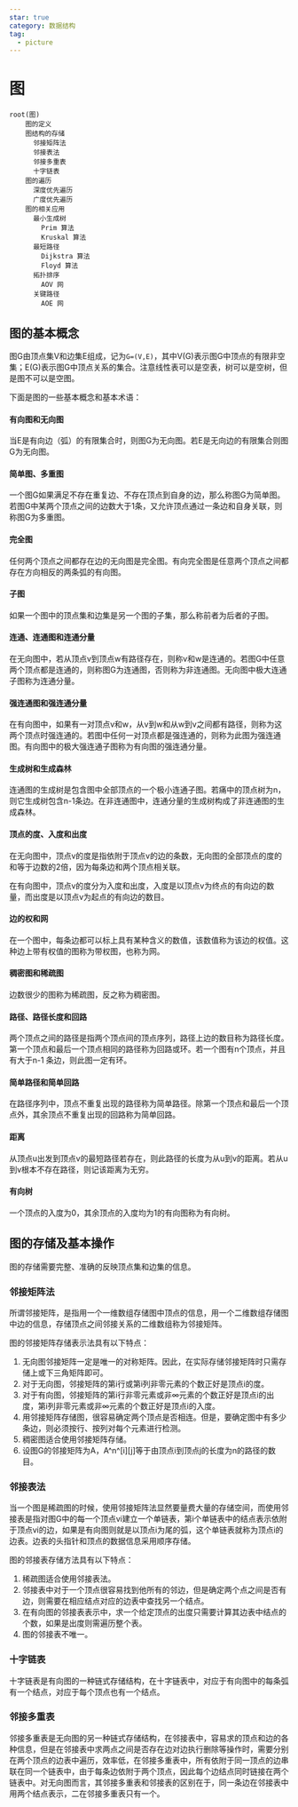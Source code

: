 ```yaml
---
star: true
category: 数据结构
tag: 
  - picture
---
```


# 图
```mindmap
root(图)
    图的定义
    图结构的存储
      邻接矩阵法
      邻接表法
      邻接多重表
      十字链表
    图的遍历
      深度优先遍历
      广度优先遍历
    图的相关应用
      最小生成树
        Prim 算法
        Kruskal 算法
      最短路径
        Dijkstra 算法
        Floyd 算法
      拓扑排序
        AOV 网
      关键路径
        AOE 网
```

## 图的基本概念
图G由顶点集V和边集E组成，记为```G=(V,E)```，其中V(G)表示图G中顶点的有限非空集；E(G)表示图G中顶点关系的集合。注意线性表可以是空表，树可以是空树，但是图不可以是空图。

下面是图的一些基本概念和基本术语：
#### 有向图和无向图
当E是有向边（弧）的有限集合时，则图G为无向图。若E是无向边的有限集合则图G为无向图。

#### 简单图、多重图
一个图G如果满足不存在重复边、不存在顶点到自身的边，那么称图G为简单图。若图G中某两个顶点之间的边数大于1条，又允许顶点通过一条边和自身关联，则称图G为多重图。

#### 完全图
任何两个顶点之间都存在边的无向图是完全图。有向完全图是任意两个顶点之间都存在方向相反的两条弧的有向图。

#### 子图
如果一个图中的顶点集和边集是另一个图的子集，那么称前者为后者的子图。

#### 连通、连通图和连通分量
在无向图中，若从顶点v到顶点w有路径存在，则称v和w是连通的。若图G中任意两个顶点都是连通的，则称图G为连通图，否则称为非连通图。无向图中极大连通子图称为连通分量。

#### 强连通图和强连通分量
在有向图中，如果有一对顶点v和w，从v到w和从w到v之间都有路径，则称为这两个顶点时强连通的。若图中任何一对顶点都是强连通的，则称为此图为强连通图。有向图中的极大强连通子图称为有向图的强连通分量。

#### 生成树和生成森林
连通图的生成树是包含图中全部顶点的一个极小连通子图。若痛中的顶点树为n，则它生成树包含n-1条边。在非连通图中，连通分量的生成树构成了非连通图的生成森林。

#### 顶点的度、入度和出度
在无向图中，顶点v的度是指依附于顶点v的边的条数，无向图的全部顶点的度的和等于边数的2倍，因为每条边和两个顶点相关联。

在有向图中，顶点v的度分为入度和出度，入度是以顶点v为终点的有向边的数量，而出度是以顶点v为起点的有向边的数目。

#### 边的权和网
在一个图中，每条边都可以标上具有某种含义的数值，该数值称为该边的权值。这种边上带有权值的图称为带权图，也称为网。

#### 稠密图和稀疏图
边数很少的图称为稀疏图，反之称为稠密图。

#### 路径、路径长度和回路
两个顶点之间的路径是指两个顶点间的顶点序列，路径上边的数目称为路径长度。第一个顶点和最后一个顶点相同的路径称为回路或环。若一个图有n个顶点，并且有大于n-1
条边，则此图一定有环。

#### 简单路径和简单回路
在路径序列中，顶点不重复出现的路径称为简单路径。除第一个顶点和最后一个顶点外，其余顶点不重复出现的回路称为简单回路。

#### 距离
从顶点u出发到顶点v的最短路径若存在，则此路径的长度为从u到v的距离。若从u到v根本不存在路径，则记该距离为无穷。

#### 有向树
一个顶点的入度为0，其余顶点的入度均为1的有向图称为有向树。

## 图的存储及基本操作
图的存储需要完整、准确的反映顶点集和边集的信息。

### 邻接矩阵法
所谓邻接矩阵，是指用一个一维数组存储图中顶点的信息，用一个二维数组存储图中边的信息，存储顶点之间邻接关系的二维数组称为邻接矩阵。

图的邻接矩阵存储表示法具有以下特点：
1. 无向图邻接矩阵一定是唯一的对称矩阵。因此，在实际存储邻接矩阵时只需存储上或下三角矩阵即可。
2. 对于无向图，邻接矩阵的第i行或第i列非零元素的个数正好是顶点i的度。
3. 对于有向图，邻接矩阵的第i行非零元素或非∞元素的个数正好是顶点i的出度，第i列非零元素或非∞元素的个数正好是顶点i的入度。
4. 用邻接矩阵存储图，很容易确定两个顶点是否相连。但是，要确定图中有多少条边，则必须按行、按列对每个元素进行检测。
5. 稠密图适合使用邻接矩阵存储。
6. 设图G的邻接矩阵为A，A^n^[i][j]等于由顶点i到顶点j的长度为n的路径的数目。

### 邻接表法
当一个图是稀疏图的时候，使用邻接矩阵法显然要量费大量的存储空间，而使用邻接表是指对图G中的每一个顶点vi建立一个单链表，第i个单链表中的结点表示依附于顶点vi的边，如果是有向图则就是以顶点i为尾的弧，这个单链表就称为顶点i的边表。边表的头指针和顶点的数据信息采用顺序存储。

图的邻接表存储方法具有以下特点：
1. 稀疏图适合使用邻接表法。
2. 邻接表中对于一个顶点很容易找到他所有的邻边，但是确定两个点之间是否有边，则需要在相应结点对应的边表中查找另一个结点。
3. 在有向图的邻接表表示中，求一个给定顶点的出度只需要计算其边表中结点的个数，如果是出度则需遍历整个表。
4. 图的邻接表不唯一。

### 十字链表
十字链表是有向图的一种链式存储结构，在十字链表中，对应于有向图中的每条弧有一个结点，对应于每个顶点也有一个结点。

### 邻接多重表
邻接多重表是无向图的另一种链式存储结构，在邻接表中，容易求的顶点和边的各种信息，但是在邻接表中求两点之间是否存在边对边执行删除等操作时，需要分别在两个顶点的边表中遍历，效率低，在邻接多重表中，所有依附于同一顶点的边串联在同一个链表中，由于每条边依附于两个顶点，因此每个边结点同时链接在两个链表中。对无向图而言，其邻接多重表和邻接表的区别在于，同一条边在邻接表中用两个结点表示，二在邻接多重表只有一个。